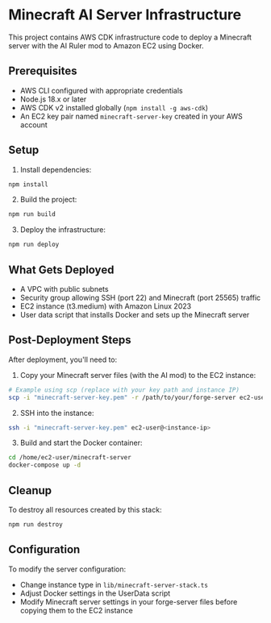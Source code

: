 # Minecraft AI Server Infrastructure

This project contains AWS CDK infrastructure code to deploy a Minecraft server with the AI Ruler mod to Amazon EC2 using Docker.

## Prerequisites

- AWS CLI configured with appropriate credentials
- Node.js 18.x or later
- AWS CDK v2 installed globally (`npm install -g aws-cdk`)
- An EC2 key pair named `minecraft-server-key` created in your AWS account

## Setup

1. Install dependencies:

```bash
npm install
```

2. Build the project:

```bash
npm run build
```

3. Deploy the infrastructure:

```bash
npm run deploy
```

## What Gets Deployed

- A VPC with public subnets
- Security group allowing SSH (port 22) and Minecraft (port 25565) traffic
- EC2 instance (t3.medium) with Amazon Linux 2023
- User data script that installs Docker and sets up the Minecraft server

## Post-Deployment Steps

After deployment, you'll need to:

1. Copy your Minecraft server files (with the AI mod) to the EC2 instance:

```bash
# Example using scp (replace with your key path and instance IP)
scp -i "minecraft-server-key.pem" -r /path/to/your/forge-server ec2-user@<instance-ip>:/home/ec2-user/minecraft-server/
```

2. SSH into the instance:

```bash
ssh -i "minecraft-server-key.pem" ec2-user@<instance-ip>
```

3. Build and start the Docker container:

```bash
cd /home/ec2-user/minecraft-server
docker-compose up -d
```

## Cleanup

To destroy all resources created by this stack:

```bash
npm run destroy
```

## Configuration

To modify the server configuration:

- Change instance type in `lib/minecraft-server-stack.ts`
- Adjust Docker settings in the UserData script
- Modify Minecraft server settings in your forge-server files before copying them to the EC2 instance